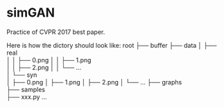 # simGAN
Practice of CVPR 2017 best paper.

Here is how the dictory should look like:
root
├── buffer
├── data
│   ├── real  
│   │   ├── 0.png
│   │   ├── 1.png        
│   │   ├── 2.png
│   │   └── ...        
│   └── syn           
│       ├── 0.png
│       ├── 1.png
│       ├── 2.png
│       └── ...
├── graphs      
├── samples       
├── xxx.py
...
